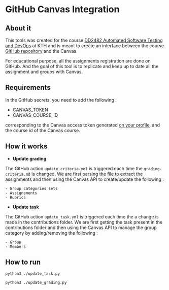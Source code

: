 # GitHub Canvas Integration

## About it

This tools was created for the course [DD2482 Automated Software Testing and DevOps](https://www.kth.se/student/kurser/kurs/DD2482?l=en) at KTH and is meant to create an interface between the course [GitHub repository](https://github.com/KTH/devops-course) and the Canvas.

For educational purpose, all the assignments registration are done on GitHub. And the goal of this tool is to replicate and keep up to date all the assignment and groups with Canvas.

## Requirements

In the GitHub secrets, you need to add the following :

- CANVAS_TOKEN
- CANVAS_COURSE_ID

corresponding to the Canvas access token generated [on your profile](https://canvas.kth.se/profile/settings), and the course id of the Canvas course.

## How it works

- **Update grading**
    
The GitHub action `update_criteria.yml` is triggered each time the `grading-criteria.md` is changed. We are first parsing the file to extract the assignments and then using the Canvas API to create/update the following :

    - Group categories sets
    - Assignements
    - Rubrics
 
 - **Update task**
    
The GitHub action `update_task.yml` is triggered each time the a change is made in the contributions folder. We are first getting the task present in the contributions folder and then using the Canvas API to manage the group category by adding/removing the following :

    - Group
    - Members 

## How to run

`python3 ./update_task.py`

`python3 ./update_grading.py`

